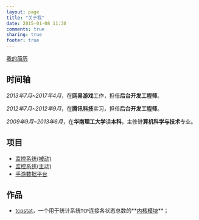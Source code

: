 ```yaml
---
layout: page
title: "关于我"
date: 2015-01-08 11:30
comments: true
sharing: true
footer: true
---
```


[我的简历](/me/resume.html)

## 时间轴

_2013年7月~2017年4月_，在**网易游戏**工作，担任**后台开发工程师**。

_2012年7月~2012年9月_，在**腾讯科技**实习，担任**后台开发工程师**。

_2009年9月~2013年6月_，在**华南理工大学**读**本科**，主修**计算机科学与技术**专业。

## 项目

- [监控系统(被动)](/me/projects/monitor-passive.html)
- [监控系统(主动)](/me/projects/monitor-active.html)
- [手游数据平台](/me/projects/drpf.html)

## 作品

- [tcpstat](https://github.com/fasionchan/tcpstat)，一个用于统计系统`TCP`连接各状态总数的**[内核模块](/blog/2017/06/14/linux-nei-he-mo-kuai/)**；
